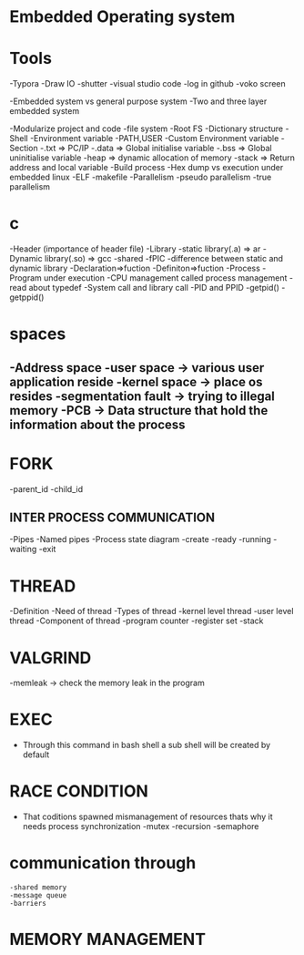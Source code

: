 # Embedded Operating system

# Tools
-Typora
-Draw IO
-shutter
-visual studio code 
-log in github
-voko screen

-Embedded system vs general purpose system
-Two and three layer embedded system

-Modularize project and code
-file system
    -Root FS
    -Dictionary structure
-Shell
    -Environment variable
    -PATH,USER
    -Custom Environment variable
-Section
    -.txt => PC/IP
    -.data => Global initialise variable
    -.bss => Global uninitialise variable
    -heap => dynamic allocation of memory
    -stack => Return address and local variable
-Build process
-Hex dump vs execution under embedded linux
-ELF
-makefile
-Parallelism
    -pseudo parallelism
    -true parallelism

# c
 -Header (importance of header file)
 -Library
    -static library(.a) => ar
    -Dynamic library(.so) => gcc -shared -fPIC
    -difference between static and dynamic library
 -Declaration=>fuction
 -Definiton=>fuction
 -Process
 -Program under execution
 -CPU management called process management
 -read about typedef
 -System call and library call
 -PID and PPID
    -getpid()
    -getppid()
# spaces 
-Address space 
-user space -> various user application reside
-kernel space -> place os resides
-segmentation fault -> trying to illegal memory 
-PCB -> Data structure that hold the information about the process
-
# FORK
-parent_id
-child_id
## INTER PROCESS COMMUNICATION
-Pipes
-Named pipes
-Process state diagram
        -create
        -ready
        -running
        -waiting
        -exit
# THREAD
 -Definition
 -Need of thread
 -Types of thread
    -kernel level thread
    -user level thread
 -Component of thread
    -program counter
    -register set 
    -stack

# VALGRIND
 -memleak -> check the memory leak in the program
# EXEC
 - Through this command in bash shell a sub shell will be created by default
# RACE CONDITION
 - That coditions spawned mismanagement of resources thats why it needs
        process synchronization
            -mutex
            -recursion
            -semaphore
# communication through
    -shared memory 
    -message queue
    -barriers
# MEMORY MANAGEMENT 


